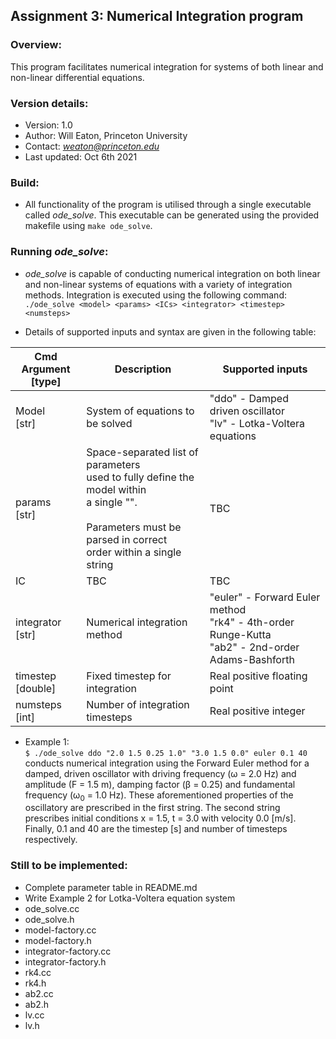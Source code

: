 ## Assignment 3: Numerical Integration program 

### Overview:

This program facilitates numerical integration for systems of both linear and non-linear differential equations. 


### Version details: 

- Version:       1.0
- Author:        Will Eaton, Princeton University
- Contact:       *weaton@princeton.edu* 
- Last updated:  Oct 6th 2021 


### Build: 

- All functionality of the program is utilised through a single executable called *ode_solve*. This executable can be generated using the provided makefile using `make ode_solve`. 


### Running *ode_solve*: 
- *ode_solve* is capable of conducting numerical integration on both linear and non-linear systems of equations with a variety of integration methods. Integration is executed using the following command: <br> ```./ode_solve <model> <params> <ICs> <integrator> <timestep> <numsteps> ``` <br>

- Details of supported inputs and syntax are given in the following table: 

| Cmd Argument<br>[type] | Description                                                                                                                                                                 | Supported inputs                                                                                         |
|------------------------|-----------------------------------------------------------------------------------------------------------------------------------------------------------------------------|----------------------------------------------------------------------------------------------------------|
| Model <br>[str]        | System of equations to be solved                                                                                                                                            | "ddo" - Damped driven oscillator<br>"lv"  - Lotka-Voltera equations                                      |
| params <br>[str]       | Space-separated list of parameters <br>used to fully define the model within <br>a single "". <br><br>Parameters must be parsed in correct <br>order within a single string | TBC                                                                                                      |
| IC                     | TBC                                                                                                                                                                         | TBC                                                                                                      |
| integrator <br>[str]   | Numerical integration method                                                                                                                                                | "euler" - Forward Euler method<br>"rk4"   - 4th-order Runge-Kutta<br>"ab2"   - 2nd-order Adams-Bashforth |
| timestep <br>[double]  | Fixed timestep for integration                                                                                                                                              | Real positive floating point                                                                             |
| numsteps <br>[int]     | Number of integration timesteps                                                                                                                                             | Real positive integer                                                                                    |

- Example 1: <br>`$ ./ode_solve ddo "2.0 1.5 0.25 1.0" "3.0 1.5 0.0" euler 0.1 40`<br> conducts numerical integration using the Forward Euler method for a damped, driven oscillator with driving frequency (&omega; = 2.0 Hz) and amplitude (F = 1.5 m), damping factor (&beta; = 0.25) and fundamental frequency (&omega;<sub>0</sub> = 1.0 Hz). These aforementioned properties of the oscillatory are prescribed in the first string. The second string prescribes initial conditions x = 1.5, t = 3.0 with velocity 0.0 [m/s]. Finally, 0.1 and 40 are the timestep [s] and number of timesteps respectively. 



### Still to be implemented: 

- Complete parameter table in README.md 
- Write Example 2 for Lotka-Voltera equation system 
- ode_solve.cc 
- ode_solve.h 
- model-factory.cc
- model-factory.h
- integrator-factory.cc
- integrator-factory.h
- rk4.cc
- rk4.h
- ab2.cc
- ab2.h
- lv.cc
- lv.h
